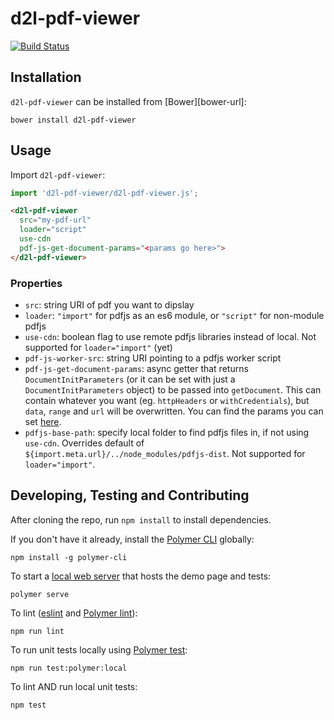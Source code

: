 # d2l-pdf-viewer
[![Build Status](https://travis-ci.com/Brightspace/d2l-pdf-viewer.svg?branch=master)](https://travis-ci.com/Brightspace/d2l-pdf-viewer)



## Installation

`d2l-pdf-viewer` can be installed from [Bower][bower-url]:
```shell
bower install d2l-pdf-viewer
```

## Usage

Import `d2l-pdf-viewer`:

```js
import 'd2l-pdf-viewer/d2l-pdf-viewer.js';
```

<!---
```
<custom-element-demo>
  <template>
    <script src="../webcomponentsjs/webcomponents-lite.js"></script>
    <link rel="import" href="../d2l-typography/d2l-typography.html">
    <link rel="import" href="d2l-pdf-viewer.html">
    <custom-style include="d2l-typography">
      <style is="custom-style" include="d2l-typography"></style>
    </custom-style>
    <style>
      html {
        font-size: 20px;
        font-family: 'Lato', 'Lucida Sans Unicode', 'Lucida Grande', sans-serif;
      }
    </style>
    <next-code-block></next-code-block>
  </template>
</custom-element-demo>
```
-->
```html
<d2l-pdf-viewer
  src="my-pdf-url"
  loader="script"
  use-cdn
  pdf-js-get-document-params="<params go here>">
</d2l-pdf-viewer>
```

### Properties

- `src`: string URI of pdf you want to dipslay
- `loader`: `"import"` for pdfjs as an es6 module, or `"script"` for non-module pdfjs
- `use-cdn`: boolean flag to use remote pdfjs libraries instead of local. Not supported for `loader="import"` (yet)
- `pdf-js-worker-src`: string URI pointing to a pdfjs worker script
- `pdf-js-get-document-params`: async getter that returns `DocumentInitParameters` (or it can be set with just a `DocumentInitParameters` object) to be passed into `getDocument`. This can contain whatever you want (eg. `httpHeaders` or `withCredentials`), but `data`, `range` and `url` will be overwritten. You can find the params you can set [here](https://mozilla.github.io/pdf.js/api/draft/module-pdfjsLib.html#~DocumentInitParameters).
- `pdfjs-base-path`: specify local folder to find pdfjs files in, if not using `use-cdn`. Overrides default of `${import.meta.url}/../node_modules/pdfjs-dist`. Not supported for `loader="import"`.

## Developing, Testing and Contributing

After cloning the repo, run `npm install` to install dependencies.

If you don't have it already, install the [Polymer CLI](https://www.polymer-project.org/3.0/docs/tools/polymer-cli) globally:

```shell
npm install -g polymer-cli
```

To start a [local web server](https://www.polymer-project.org/3.0/docs/tools/polymer-cli-commands#serve) that hosts the demo page and tests:

```shell
polymer serve
```

To lint ([eslint](http://eslint.org/) and [Polymer lint](https://www.polymer-project.org/3.0/docs/tools/polymer-cli-commands#lint)):

```shell
npm run lint
```

To run unit tests locally using [Polymer test](https://www.polymer-project.org/3.0/docs/tools/polymer-cli-commands#tests):

```shell
npm run test:polymer:local
```

To lint AND run local unit tests:

```shell
npm test
```



